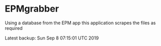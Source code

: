 # EPMgrabber
Using a database from the EPM app this application scrapes the files as required


Latest backup: Sun Sep 8 07:15:01 UTC 2019
